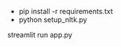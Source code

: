 <!-- Sebelum memulai pastikan sudah melakukan : -->
- pip install -r requirements.txt
- python setup_nltk.py 


<!-- Menjalankan aplikasi -->
streamlit run app.py

